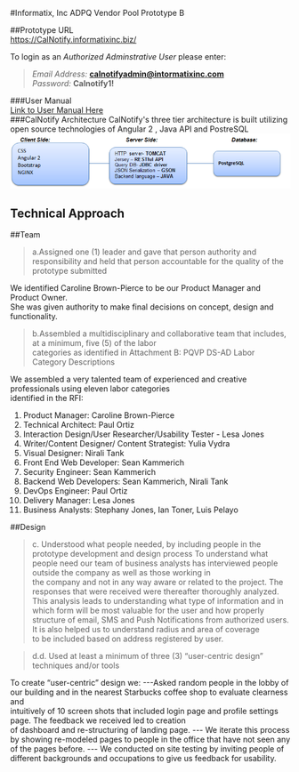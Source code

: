 
#Informatix, Inc  ADPQ Vendor Pool Prototype B

##Prototype URL  
https://CalNotify.informatixinc.biz/  

To login as an *Authorized Adminstrative User* please enter:  
>_Email Address:_ **calnotifyadmin@intormatixinc.com**  
_Password:_ **Calnotify1!**

###User Manual  
[Link to User Manual Here](https://github.com/informatixinc/Cal-Notify/tree/master/db_schema)  
###CalNotify Architecture
CalNotify's three tier architecture is built utilizing open source technologies of Angular 2 , Java API and PostreSQL  
![CalNotify Architecture](https://github.com/yuliavydra/TEST1/blob/master/CaNotifyArchitecture.PNG)

## Technical Approach
>

##Team
>a.Assigned one (1) leader and gave that person authority and responsibility and held that
person accountable for the quality of the prototype submitted

We identified Caroline Brown-Pierce to be our Product Manager and Product Owner.  
She was given authority to make final decisions on concept, design and functionality. 

>b.Assembled a multidisciplinary and collaborative team that includes, at a minimum, five (5) of the labor  
categories as identified in Attachment B: PQVP DS-AD Labor Category Descriptions

We assembled a very talented team of experienced and creative professionals using eleven labor categories  
identified in the RFI: 

1.  Product Manager: Caroline Brown-Pierce  
2.  Technical Architect: Paul Ortiz  
3.  Interaction Design/User Researcher/Usability Tester - Lesa Jones  
4.  Writer/Content Designer/ Content Strategist: Yulia Vydra  
5.  Visual Designer:  Nirali Tank  
6.  Front End Web Developer: Sean Kammerich  
7.  Security Engineer: Sean Kammerich  
8.  Backend  Web Developers: Sean Kammerich, Nirali Tank  
9.  DevOps Engineer: Paul Ortiz  
10. Delivery Manager: Lesa Jones  
11. Business Analysts: Stephany Jones, Ian Toner, Luis Pelayo  

##Design
>c. Understood what people needed, by including people in the prototype development and design process
To understand what people need our team of business analysts has interviewed people outside the company as well as those working in  
the company and not in any way aware or related to the project. The responses that were received were thereafter thoroughly analyzed. This analysis leads to understanding what type of information and in which form will be most valuable for the user and how properly structure of email, SMS and Push Notifications from authorized users. It is also helped us to understand radius and area of coverage  
to be included based on address registered by user.

>d.d. Used at least a minimum of three (3) “user-centric design” techniques and/or tools

To create “user-centric” design we:
---Asked random people in the lobby of our building and in the nearest Starbucks coffee shop to evaluate clearness and  
intuitively of 10 screen shots that included login page and profile settings page. The feedback we received led to creation  
of dashboard and re-structuring of landing page.
---	We iterate this process by showing re-modeled pages to people in the office that have not seen any of the pages before.
---	We conducted on site testing by inviting people of different backgrounds and occupations to give us feedback for usability.














